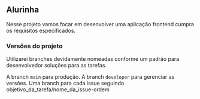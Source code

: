## Alurinha

Nesse projeto vamos focar em desenvolver uma aplicação frontend cumpra os requisitos especificados.

### Versões do projeto

Utilizarei branches devidamente nomeadas conforme um padrão para desenvolvedor soluções para as tarefas.

A branch `main` para produção.
A branch `developer` para gerenciar as versões.
Uma branch para cada issue seguindo objetivo_da_tarefa/nome_da_issue-ordem